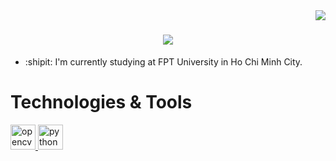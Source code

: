 <img align="right" src="https://visitor-badge.laobi.icu/badge?page_id=zienk.zienk" />

<h1 align="center">
    <img src="https://readme-typing-svg.herokuapp.com/?font=Righteous&size=35&center=true&vCenter=true&width=500&height=70&duration=4000&lines=Yo+brooo!+👋;+I'm+ZienK!;" />
</h1>

-  :shipit: I'm currently studying at FPT University in Ho Chi Minh City.
# Technologies & Tools 
 
<p align="left"> <a href="https://www.w3schools.com/c/c_intro.php" target="_blank" rel="noreferrer"> <img src="https://upload.wikimedia.org/wikipedia/commons/1/19/C_Logo.png" alt="opencv" width="40" height="40"/> </a> <a href="https://www.java.com/en/" target="_blank" rel="noreferrer"> <img src="https://encrypted-tbn0.gstatic.com/images?q=tbn:ANd9GcQSKJCNaNUeMFBN-OQijlZbhGt1vwGwLw0xI_Xqjyd_VA&s" alt="python" width="40" height="40"/>  </a> </p>
